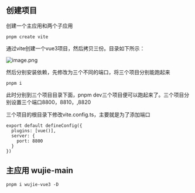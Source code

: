 ## 创建项目
创建一个主应用和两个子应用
```
pnpm create vite
```
通过vite创建一个vue3项目，然后拷贝三份。目录如下所示：


![image.png](https://p1-juejin.byteimg.com/tos-cn-i-k3u1fbpfcp/764aa7bd38524e2ea9bb475d3dff4e22~tplv-k3u1fbpfcp-watermark.image?)

然后分别安装依赖，先修改为三个不同的端口，将三个项目分别能跑起来
```
pnpm i
```

此时分别到三个项目目录下面，pnpm dev三个项目便可以跑起来了。三个项目分别设置三个端口8800，8810，,8820

三个项目的根目录下修改vite.config.ts，主要就是为了添加端口
```
export default defineConfig({
  plugins: [vue()],
  server: {
    port: 8800
  }
})
```

## 主应用 wujie-main

```
pnpm i wujie-vue3 -D
```